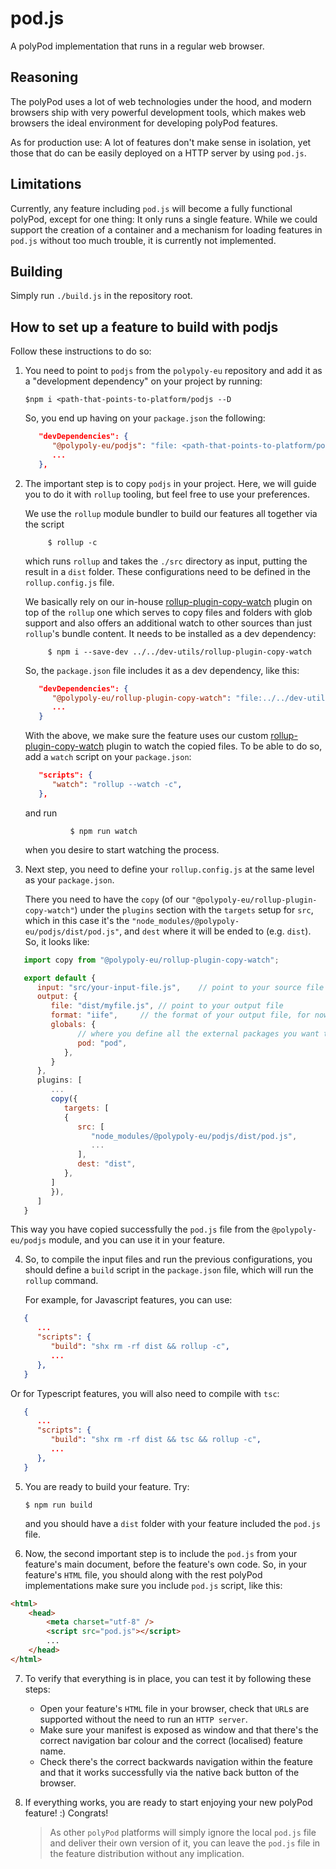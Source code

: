 # pod.js

A polyPod implementation that runs in a regular web browser.

## Reasoning

The polyPod uses a lot of web technologies under the hood, and modern
browsers ship with very powerful development tools, which makes web
browsers the ideal environment for developing polyPod features.

As for production use: A lot of features don't make sense in
isolation, yet those that do can be easily deployed on a HTTP server
by using `pod.js`.

## Limitations

Currently, any feature including `pod.js` will become a fully
functional polyPod, except for one thing: It only runs a single
feature. While we could support the creation of a container and a
mechanism for loading features in `pod.js` without too much trouble,
it is currently not implemented.

## Building

Simply run `./build.js` in the repository root.

## How to set up a feature to build with podjs

Follow these instructions to do so:

1.  You need to point to `podjs` from the `polypoly-eu` repository and
    add it as a "development dependency" on your project by running:

    `$npm i <path-that-points-to-platform/podjs --D`

    So, you end up having on your `package.json` the following:

    ```json
       "devDependencies": {
          "@polypoly-eu/podjs": "file: <path-that-points-to-platform/podjs>",
          ...
       },

    ```

2.  The important step is to copy `podjs` in your project. Here, we will guide you to do it with `rollup` tooling, but feel free to use your preferences.

    We use the `rollup` module bundler to build our features all together via the script

             $ rollup -c

    which runs `rollup` and takes the `./src` directory as input, putting the result in a `dist` folder. These configurations need to be defined
    in the `rollup.config.js` file.

    We basically rely on our in-house [rollup-plugin-copy-watch](https://github.com/polypoly-eu/polyPod/blob/main/dev-utils/rollup-plugin-copy-watch/) plugin
    on top of the `rollup` one which serves to copy files and folders with glob support
    and also offers an additional watch to other sources than just `rollup`'s bundle content.
    It needs to be installed as a dev dependency:

             $ npm i --save-dev ../../dev-utils/rollup-plugin-copy-watch

    So, the `package.json` file includes it as a dev dependency, like this:

    ```json
       "devDependencies": {
          "@polypoly-eu/rollup-plugin-copy-watch": "file:../../dev-utils/rollup-plugin-copy-watch",
          ...
       }
    ```

    With the above, we make sure the feature uses our custom [rollup-plugin-copy-watch](https://github.com/polypoly-eu/polyPod/blob/main/dev-utils/rollup-plugin-copy-watch/) plugin to watch the copied files. To be able to do so, add a `watch` script on your `package.json`:

    ```json
       "scripts": {
          "watch": "rollup --watch -c",
       },
    ```

    and run

                  $ npm run watch

    when you desire to start watching the process.

3.  Next step, you need to define your `rollup.config.js` at the same level as your `package.json`.

    There you need to have the `copy` (of our `"@polypoly-eu/rollup-plugin-copy-watch"`) under the `plugins` section with the `targets`
    setup for `src`, which in this case it's the `"node_modules/@polypoly-eu/podjs/dist/pod.js"`, and `dest` where it will be ended to (e.g. `dist`).
    So, it looks like:

```js
   import copy from "@polypoly-eu/rollup-plugin-copy-watch";

   export default {
      input: "src/your-input-file.js",    // point to your source file
      output: {
         file: "dist/myfile.js", // point to your output file
         format: "iife",     // the format of your output file, for now only iife is supported
         globals: {
               // where you define all the external packages you want to use
               pod: "pod",
            },
         }
      },
      plugins: [
         ...
         copy({
            targets: [
            {
               src: [
                  "node_modules/@polypoly-eu/podjs/dist/pod.js",
                  ...
               ],
               dest: "dist",
            },
         ]
         }),
      ]
   }
```

This way you have copied successfully the `pod.js` file from the `@polypoly-eu/podjs` module, and you can use it in your feature.

4.  So, to compile the input files and run the previous configurations,
    you should define a `build` script in the `package.json` file,
    which will run the `rollup` command.

    For example, for Javascript features, you can use:

```json
   {
      ...
      "scripts": {
         "build": "shx rm -rf dist && rollup -c",
         ...
      },
   }
```

Or for Typescript features, you will also need to compile with `tsc`:

```json
   {
      ...
      "scripts": {
         "build": "shx rm -rf dist && tsc && rollup -c",
         ...
      },
   }
```

5.  You are ready to build your feature. Try:

    `$ npm run build`

    and you should have a `dist` folder with your feature included the `pod.js` file.

6.  Now, the second important step is to include the `pod.js` from your feature's main document, before the feature's own code.
    So, in your feature's `HTML` file, you should along with the rest polyPod implementations make sure you include `pod.js` script, like this:

```html
<html>
    <head>
        <meta charset="utf-8" />
        <script src="pod.js"></script>
        ...
    </head>
</html>
```

7.  To verify that everything is in place, you can test it by following these steps:

    -   Open your feature's `HTML` file in your browser, check that `URL`s are supported without the need to run an `HTTP server`.
    -   Make sure your manifest is exposed as window and that there's the correct navigation bar colour and the correct (localised) feature name.
    -   Check there's the correct backwards navigation within the feature and that it works successfully via the native back button of the browser.

8.  If everything works, you are ready to start enjoying your new polyPod feature! :) Congrats!

    > As other `polyPod` platforms will simply ignore the local `pod.js` file and deliver their own version of it, you can leave the `pod.js` file in the feature distribution without any implication.
